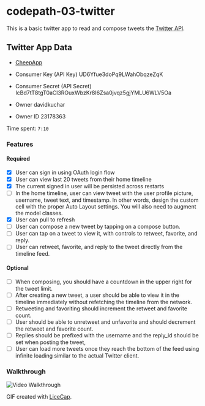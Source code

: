 # codepath-03-twitter

This is a basic twitter app to read and compose tweets the [Twitter API](https://apps.twitter.com/).

## Twitter App Data

- [CheepApp](https://apps.twitter.com/app/8326819)

- Consumer Key (API Key)
  UD6Yfue3doPq9LWahObqzeZqK

- Consumer Secret (API Secret)
  IcBd7tT8tgT0aCl3ROuxWbzKr8I6Zsa0jvqz5gjYMLU6WLV5Oa

- Owner
  davidkuchar

- Owner ID
  23178363

Time spent: `7:10`

### Features

#### Required

- [x] User can sign in using OAuth login flow
- [x] User can view last 20 tweets from their home timeline
- [x] The current signed in user will be persisted across restarts
- [ ] In the home timeline, user can view tweet with the user profile picture, username, tweet text, and timestamp.  In other words, design the custom cell with the proper Auto Layout settings.  You will also need to augment the model classes.
- [x] User can pull to refresh
- [ ] User can compose a new tweet by tapping on a compose button.
- [ ] User can tap on a tweet to view it, with controls to retweet, favorite, and reply.
- [ ] User can retweet, favorite, and reply to the tweet directly from the timeline feed.

#### Optional

- [ ] When composing, you should have a countdown in the upper right for the tweet limit.
- [ ] After creating a new tweet, a user should be able to view it in the timeline immediately without refetching the timeline from the network.
- [ ] Retweeting and favoriting should increment the retweet and favorite count.
- [ ] User should be able to unretweet and unfavorite and should decrement the retweet and favorite count.
- [ ] Replies should be prefixed with the username and the reply_id should be set when posting the tweet,
- [ ] User can load more tweets once they reach the bottom of the feed using infinite loading similar to the actual Twitter client.

### Walkthrough

![Video Walkthrough](Twitter.gif)

GIF created with [LiceCap](http://www.cockos.com/licecap/).
